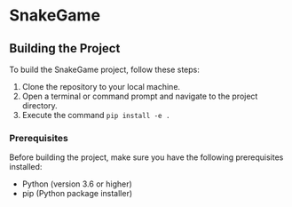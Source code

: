 # SnakeGame

## Building the Project

To build the SnakeGame project, follow these steps:

1. Clone the repository to your local machine.
2. Open a terminal or command prompt and navigate to the project directory.
3. Execute the command `pip install -e .`

### Prerequisites

Before building the project, make sure you have the following prerequisites installed:

- Python (version 3.6 or higher)
- pip (Python package installer)
